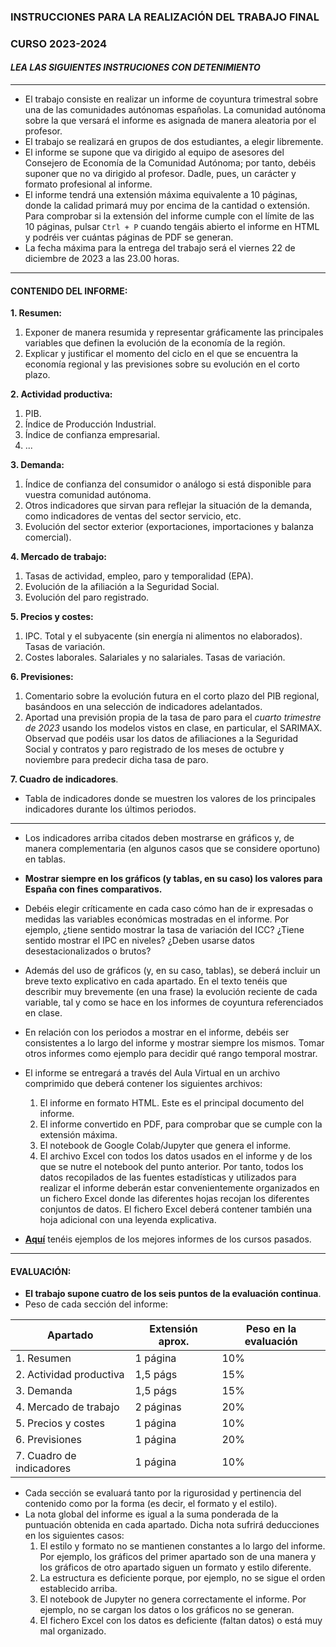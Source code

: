 ### INSTRUCCIONES PARA LA REALIZACIÓN DEL TRABAJO FINAL

### CURSO 2023-2024

#### *LEA LAS SIGUIENTES INSTRUCIONES CON DETENIMIENTO*
---
* El trabajo consiste en realizar un informe de coyuntura trimestral sobre una de las comunidades autónomas españolas. La comunidad autónoma sobre la que versará el informe es asignada de manera aleatoria por el profesor.
* El trabajo se realizará en grupos de dos estudiantes, a elegir libremente.
* El informe se supone que va dirigido al equipo de asesores del Consejero de Economía de la Comunidad Autónoma; por tanto, debéis suponer que no va dirigido al profesor. Dadle, pues, un carácter y formato profesional al informe.
* El informe tendrá una extensión máxima equivalente a 10 páginas, donde la calidad primará muy por encima de la cantidad o extensión. Para comprobar si la extensión del informe cumple con el límite de las 10 páginas, pulsar ```Ctrl + P``` cuando tengáis abierto el informe en HTML y podréis ver cuántas páginas de PDF se generan.
* La fecha máxima para la entrega del trabajo será el viernes 22 de diciembre de 2023 a las 23.00 horas.
  
---
#### CONTENIDO DEL INFORME:
**1. Resumen:**
  1. Exponer de manera resumida y representar gráficamente las principales variables que definen la evolución de la economía de la región.
  2. Explicar y justificar el momento del ciclo en el que se encuentra la economía regional y las previsiones sobre su evolución en el corto plazo.

**2. Actividad productiva:**
  1. PIB.
  2. Índice de Producción Industrial.
  3. Índice de confianza empresarial.
  4. ...

**3. Demanda:**
  1. Índice de confianza del consumidor o análogo si está disponible para vuestra comunidad autónoma.
  2. Otros indicadores que sirvan para reflejar la situación de la demanda, como indicadores de ventas del sector servicio, etc.
  3. Evolución del sector exterior (exportaciones, importaciones y balanza comercial).

**4. Mercado de trabajo:**
  1. Tasas de actividad, empleo, paro y temporalidad (EPA).
  2. Evolución de la afiliación a la Seguridad Social.
  3. Evolución del paro registrado.
     
**5. Precios y costes:**
  1. IPC. Total y el subyacente (sin energía ni alimentos no elaborados). Tasas de variación.
  2. Costes laborales. Salariales y no salariales. Tasas de variación.

**6. Previsiones:**
  1. Comentario sobre la evolución futura en el corto plazo del PIB regional, basándoos en una selección de indicadores adelantados.
  2. Aportad una previsión propia de la tasa de paro para el *cuarto trimestre de 2023* usando los modelos vistos en clase, en particular, el SARIMAX. Observad que podéis usar los datos de afiliaciones a la Seguridad Social y contratos y paro registrado de los meses de octubre y noviembre para predecir dicha tasa de paro.  
    
**7. Cuadro de indicadores**.  
  * Tabla de indicadores donde se muestren los valores de los principales indicadores durante los últimos periodos.
  
---
* Los indicadores arriba citados deben mostrarse en gráficos y, de manera complementaria (en algunos casos que se considere oportuno) en tablas.
* **Mostrar siempre en los gráficos (y tablas, en su caso) los valores para España con fines comparativos.**
* Debéis elegir críticamente en cada caso cómo han de ir expresadas o medidas las variables económicas mostradas en el informe. Por ejemplo, ¿tiene sentido mostrar la tasa de variación del ICC? ¿Tiene sentido mostrar el IPC en niveles? ¿Deben usarse datos desestacionalizados o brutos?
* Además del uso de gráficos (y, en su caso, tablas), se deberá incluir un breve texto explicativo en cada apartado. En el texto tenéis que describir muy brevemente (en una frase) la evolución reciente de cada variable, tal y como se hace en los informes de coyuntura referenciados en clase.
* En relación con los periodos a mostrar en el informe, debéis ser consistentes a lo largo del informe y mostrar siempre los mismos. Tomar otros informes como ejemplo para decidir qué rango temporal mostrar.
* El informe se entregará a través del Aula Virtual en un archivo comprimido que deberá contener los siguientes archivos:
  1. El informe en formato HTML. Este es el principal documento del informe.
  2. El informe convertido en PDF, para comprobar que se cumple con la extensión máxima.
  3. El notebook de Google Colab/Jupyter que genera el informe.
  4. El archivo Excel con todos los datos usados en el informe y de los que se nutre el notebook del punto anterior. Por tanto, todos los datos recopilados de las fuentes estadísticas y utilizados para realizar el informe deberán estar convenientemente organizados en un fichero Excel donde las diferentes hojas recojan los diferentes conjuntos de datos. El fichero Excel deberá contener también una hoja adicional con una leyenda explicativa.
     
* [**Aquí**](https://otoperalias.github.io/Coyuntura/) tenéis ejemplos de los mejores informes de los cursos pasados.
  
---
#### **EVALUACIÓN**:
* **El trabajo supone cuatro de los seis puntos de la evaluación continua**. 
* Peso de cada sección del informe:

| Apartado  | Extensión aprox. | Peso en la evaluación |
| ------------- | ------------- |  ------------- |
| 1. Resumen  | 1 página  | 10% |
| 2. Actividad productiva | 1,5 págs  | 15% |
| 3. Demanda  | 1,5 págs  | 15% |
| 4. Mercado de trabajo  | 2 páginas  | 20% |
| 5. Precios y costes  | 1 página  | 10% |
| 6. Previsiones  | 1 página  | 20% |
| 7. Cuadro de indicadores  | 1 página  | 10% |


* Cada sección se evaluará tanto por la rigurosidad y pertinencia del contenido como por la forma (es decir, el formato y el estilo). 
* La nota global del informe es igual a la suma ponderada de la puntuación obtenida en cada apartado. Dicha nota sufrirá deducciones en los siguientes casos:  
  1. El estilo y formato no se mantienen constantes a lo largo del informe. Por ejemplo, los gráficos del primer apartado son de una manera y los gráficos de otro apartado siguen un formato y estilo diferente. 
  2. La estructura es deficiente porque, por ejemplo, no se sigue el orden establecido arriba.  
  3. El notebook de Jupyter no genera correctamente el informe. Por ejemplo, no se cargan los datos o los gráficos no se generan.  
  4. El fichero Excel con los datos es deficiente (faltan datos) o está muy mal organizado.  

